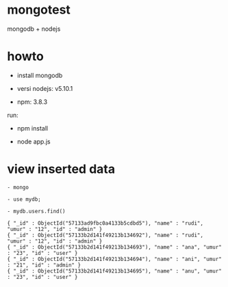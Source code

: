 # mongotest
mongodb + nodejs

# howto

- install mongodb

- versi nodejs: v5.10.1

- npm: 3.8.3

run: 

- npm install

- node app.js

# view inserted data

```
- mongo

- use mydb;

- mydb.users.find()

{ "_id" : ObjectId("57133ad9fbc0a4133b5cdbd5"), "name" : "rudi", "umur" : "12", "id" : "admin" }
{ "_id" : ObjectId("57133b2d141f49213b134692"), "name" : "rudi", "umur" : "12", "id" : "admin" }
{ "_id" : ObjectId("57133b2d141f49213b134693"), "name" : "ana", "umur" : "23", "id" : "user" }
{ "_id" : ObjectId("57133b2d141f49213b134694"), "name" : "ani", "umur" : "21", "id" : "admin" }
{ "_id" : ObjectId("57133b2d141f49213b134695"), "name" : "anu", "umur" : "23", "id" : "user" }

```




